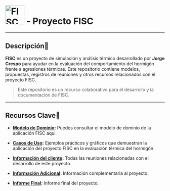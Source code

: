 # <img src="/informaciónAdicional/logo/VersionAvanzada.png" alt="FISC Logo" height="60"> - Proyecto FISC

---

## Descripción📝

**FISC** es un proyecto de simulación y análisis térmico desarrollado por **Jorge Crespo** para ayudar en la evaluación del comportamiento del hormigón frente a agresiones térmicas. Este repositorio contiene modelos, propuestas, registros de reuniones y otros recursos relacionados con el proyecto FISC.

> Este repositorio es un recurso colaborativo para el desarrollo y la documentación de FISC.

---

## Recursos Clave🔑

- **[Modelo de Dominio](/documentosMD/modeloDelDominio.md):** Puedes consultar el modelo de dominio de la aplicación FISC aqui.

- **[Casos de Uso](/documentosMD/casosDeUso.md):** Ejemplos prácticos y gráficos que demuestran la aplicación del proyecto FISC en la evaluación térmica del hormigón.

- **[Información del cliente](/archivosPdf/reunionesPdf/):** Todas las reuniones relacionadas con el desarrollo de este proyecto.

- **[Información Adicional](/documentosMD/informacionAdicional.md):** Información complementaria al proyecto.

- **[Informe Final](/archivosPdf/Reporte_FISC.pdf):** Informe final del proyecto.
